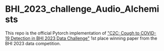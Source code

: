 # BHI_2023_challenge_Audio_Alchemists

This repo is the official Pytorch implementation of ["C2C: Cough to COVID-19 Detection in BHI 2023 Data Challenge"](https://arxiv.org/abs/2311.00364) 1st place winning paper from the BHI 2023 data competition.


